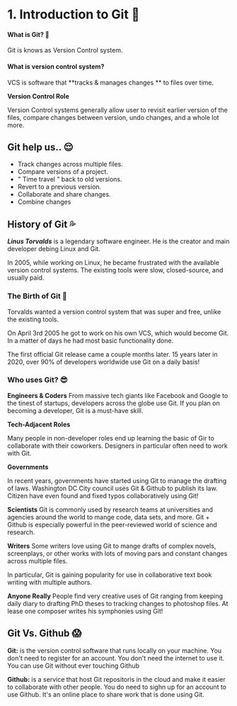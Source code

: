 # 1. Introduction to Git 🤪

#### What is Git? 🤔
Git is knows as Version Control system.

#### What is version control system?

VCS is software that **tracks & manages changes ** to files over time.  


**Version Control Role**

Version Control systems generally allow user to revisit earlier version of the files, compare changes between version, undo changes, and a whole lot more.

## Git help us.. 😌
- Track changes across multiple files.
- Compare versions of a project.
- " Time travel " back to old versions.
- Revert to a previous version.
- Collaborate and share changes.
- Combine changes

## History of Git 💦

 ***Linus Torvalds*** is  a legendary software engineer. He is the creator and main developer debing Linux and Git.
 
 In 2005, while working on Linux, he became frustrated with the available version control systems. The existing tools were slow, closed-source, and usually paid.
 
 ### The Birth of Git 🤖
 Torvalds wanted a version control system that was super and free, unlike the existing tools.
 
 On April 3rd 2005 he got to work on his own VCS, which would become Git. In a matter of days he had most basic functionality done.
 
 The first official Git release came a couple months later. 15 years later in 2020, over 90% of developers worldwide use Git on a daily basis!
 
 
 ### Who uses Git? 😎
 
 **Engineers & Coders**
 From massive tech giants like Facebook and Google to the tinest of startups, developers across the globe use Git. If you plan on becoming a developer, Git is a must-have skill.
 
 **Tech-Adjacent Roles**
 
 Many people in non-developer roles end up learning the basic of Gir to collaborate with their coworkers. Designers in particular often need to work with Git.
 
 **Governments**
 
 In recent years, governments have started using Git to manage the drafting of laws. Washington DC City council uses Git & Github to publish its law. Citizen have even found and fixed typos collaboratively using Git!
 
 **Scientists**
Git is commonly used  by research teams at universities and agencies around the world to mange code, data sets, and more. Git + Github is especially powerful in the peer-reviewed world of science and research.

**Writers**
Some writers love using Git to mange drafts of complex novels, screenplays, or other works with lots of moving pars and constant changes across multiple files.

In particular, Git is gaining popularity for use in collaborative text book writing with multiple authors.

**Anyone Really**
People find very creative uses of Git ranging from keeping daily diary to drafting PhD theses to tracking changes to photoshop files. At lease one composer writes his symphonies using Git!

## Git Vs. Github 😱
**Git:** is the version control software that runs locally on your machine. You don't need to register for an account. You don't need the internet to use it. You can use Git without ever touching Github

**Github:** is a service that host Git repositoris in the cloud and make it easier to collaborate with other people. You do need to sighn up for an account to use Github. It's an online place to share work that is done using Git.
